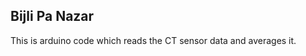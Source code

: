 Bijli Pa Nazar
---------------
This is arduino code which reads the CT sensor data and averages it.

``` int ctSensorValue = analogRead(A0);
```
